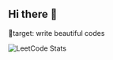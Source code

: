 ## Hi there 👋
🎯target: write beautiful codes

![LeetCode Stats](https://leetcard.jacoblin.cool/bhhxx?theme=light&font=Acme&ext=heatmap&site=cn)
<!--
**bhhxx/bhhxx** is a ✨ _special_ ✨ repository because its `README.md` (this file) appears on your GitHub profile.

Here are some ideas to get you started:

- 🔭 I’m currently working on ...
- 🌱 I’m currently learning ...
- 👯 I’m looking to collaborate on ...
- 🤔 I’m looking for help with ...
- 💬 Ask me about ...
- 📫 How to reach me: ...
- 😄 Pronouns: ...
- ⚡ Fun fact: ...
-->

